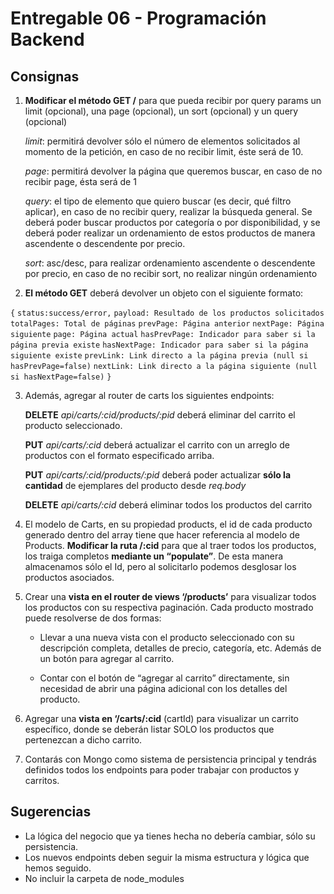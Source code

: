 # Entregable 06 - Programación Backend

## Consignas

1. **Modificar el método GET /** para que pueda recibir por query params un limit (opcional), una page (opcional), un sort (opcional) y un query (opcional)

   _limit_: permitirá devolver sólo el número de elementos solicitados al momento de la petición, en caso de no recibir limit, éste será de 10.

   _page_: permitirá devolver la página que queremos buscar, en caso de no recibir page, ésta será de 1

   _query_: el tipo de elemento que quiero buscar (es decir, qué filtro aplicar), en caso de no recibir query, realizar la búsqueda general. Se deberá poder buscar productos por categoría o por disponibilidad, y se deberá poder realizar un ordenamiento de estos productos de manera ascendente o descendente por precio.

   _sort_: asc/desc, para realizar ordenamiento ascendente o descendente por precio, en caso de no recibir sort, no realizar ningún ordenamiento

2. **El método GET** deberá devolver un objeto con el siguiente formato:

`{`
`status:success/error,`
`payload: Resultado de los productos solicitados`
`totalPages: Total de páginas`
`prevPage: Página anterior`
`nextPage: Página siguiente`
`page: Página actual`
`hasPrevPage: Indicador para saber si la página previa existe`
`hasNextPage: Indicador para saber si la página siguiente existe`
`prevLink: Link directo a la página previa (null si hasPrevPage=false)`
`nextLink: Link directo a la página siguiente (null si hasNextPage=false)`
`}`

3. Además, agregar al router de carts los siguientes endpoints:

   **DELETE** _api/carts/:cid/products/:pid_ deberá eliminar del carrito el producto seleccionado.

   **PUT** _api/carts/:cid_ deberá actualizar el carrito con un arreglo de productos con el formato especificado arriba.

   **PUT** _api/carts/:cid/products/:pid_ deberá poder actualizar **sólo la cantidad** de ejemplares del producto desde _req.body_

   **DELETE** _api/carts/:cid_ deberá eliminar todos los productos del carrito

4. El modelo de Carts, en su propiedad products, el id de cada producto generado dentro del array tiene que hacer referencia al modelo de Products. **Modificar la ruta /:cid** para que al traer todos los productos, los traiga completos **mediante un “populate”**. De esta manera almacenamos sólo el Id, pero al solicitarlo podemos desglosar los productos asociados.

5. Crear una **vista en el router de views ‘/products’** para visualizar todos los productos con su respectiva paginación. Cada producto mostrado puede resolverse de dos formas:

   -  Llevar a una nueva vista con el producto seleccionado con su descripción completa, detalles de precio, categoría, etc. Además de un botón para agregar al carrito.

   -  Contar con el botón de “agregar al carrito” directamente, sin necesidad de abrir una página adicional con los detalles del producto.

6. Agregar una **vista en ‘/carts/:cid** (cartId) para visualizar un carrito específico, donde se deberán listar SOLO los productos que pertenezcan a dicho carrito.

7. Contarás con Mongo como sistema de persistencia principal y tendrás definidos todos los endpoints para poder trabajar con productos y carritos.

## Sugerencias

-  La lógica del negocio que ya tienes hecha no debería cambiar, sólo su persistencia.
-  Los nuevos endpoints deben seguir la misma estructura y lógica que hemos seguido.
-  No incluir la carpeta de node_modules
